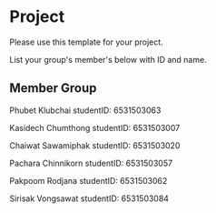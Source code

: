 # Project
Please use this template for your project.

List your group's member's below with ID and name.
## Member Group
Phubet Klubchai studentID: 6531503063

Kasidech Chumthong studentID: 6531503007

Chaiwat Sawamiphak studentID: 6531503020

Pachara Chinnikorn studentID: 6531503057

Pakpoom Rodjana studentID: 6531503062

Sirisak Vongsawat studentID: 6531503084

